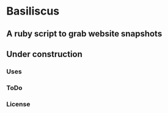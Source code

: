 # Basiliscus

## A ruby script to grab website snapshots
## Under construction

### Uses

### ToDo

### License

